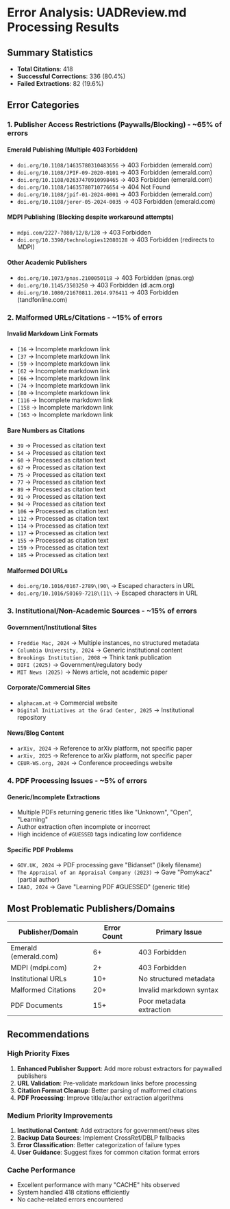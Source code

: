 # Error Analysis: UADReview.md Processing Results

## Summary Statistics
- **Total Citations**: 418
- **Successful Corrections**: 336 (80.4%)
- **Failed Extractions**: 82 (19.6%)

## Error Categories

### 1. Publisher Access Restrictions (Paywalls/Blocking) - ~65% of errors

#### Emerald Publishing (Multiple 403 Forbidden)
- `doi.org/10.1108/14635780310483656` → 403 Forbidden (emerald.com)
- `doi.org/10.1108/JPIF-09-2020-0101` → 403 Forbidden (emerald.com)
- `doi.org/10.1108/02637470910998465` → 403 Forbidden (emerald.com)
- `doi.org/10.1108/14635780710776654` → 404 Not Found
- `doi.org/10.1108/jpif-01-2024-0001` → 403 Forbidden (emerald.com)
- `doi.org/10.1108/jerer-05-2024-0035` → 403 Forbidden (emerald.com)

#### MDPI Publishing (Blocking despite workaround attempts)
- `mdpi.com/2227-7080/12/8/128` → 403 Forbidden
- `doi.org/10.3390/technologies12080128` → 403 Forbidden (redirects to MDPI)

#### Other Academic Publishers
- `doi.org/10.1073/pnas.2100050118` → 403 Forbidden (pnas.org)
- `doi.org/10.1145/3503250` → 403 Forbidden (dl.acm.org)
- `doi.org/10.1080/21670811.2014.976411` → 403 Forbidden (tandfonline.com)

### 2. Malformed URLs/Citations - ~15% of errors

#### Invalid Markdown Link Formats
- `[16` → Incomplete markdown link
- `[37` → Incomplete markdown link
- `[59` → Incomplete markdown link
- `[62` → Incomplete markdown link
- `[66` → Incomplete markdown link
- `[74` → Incomplete markdown link
- `[80` → Incomplete markdown link
- `[116` → Incomplete markdown link
- `[158` → Incomplete markdown link
- `[163` → Incomplete markdown link

#### Bare Numbers as Citations
- `39` → Processed as citation text
- `54` → Processed as citation text
- `60` → Processed as citation text
- `67` → Processed as citation text
- `75` → Processed as citation text
- `77` → Processed as citation text
- `89` → Processed as citation text
- `91` → Processed as citation text
- `94` → Processed as citation text
- `106` → Processed as citation text
- `112` → Processed as citation text
- `114` → Processed as citation text
- `117` → Processed as citation text
- `155` → Processed as citation text
- `159` → Processed as citation text
- `185` → Processed as citation text

#### Malformed DOI URLs
- `doi.org/10.1016/0167-2789\(90\` → Escaped characters in URL
- `doi.org/10.1016/S0169-7218\(11\` → Escaped characters in URL

### 3. Institutional/Non-Academic Sources - ~15% of errors

#### Government/Institutional Sites
- `Freddie Mac, 2024` → Multiple instances, no structured metadata
- `Columbia University, 2024` → Generic institutional content
- `Brookings Institution, 2008` → Think tank publication
- `DIFI (2025)` → Government/regulatory body
- `MIT News (2025)` → News article, not academic paper

#### Corporate/Commercial Sites
- `alphacam.at` → Commercial website
- `Digital Initiatives at the Grad Center, 2025` → Institutional repository

#### News/Blog Content
- `arXiv, 2024` → Reference to arXiv platform, not specific paper
- `arXiv, 2025` → Reference to arXiv platform, not specific paper
- `CEUR-WS.org, 2024` → Conference proceedings website

### 4. PDF Processing Issues - ~5% of errors

#### Generic/Incomplete Extractions
- Multiple PDFs returning generic titles like "Unknown", "Open", "Learning"
- Author extraction often incomplete or incorrect
- High incidence of `#GUESSED` tags indicating low confidence

#### Specific PDF Problems
- `GOV.UK, 2024` → PDF processing gave "Bidanset" (likely filename)
- `The Appraisal of an Appraisal Company (2023)` → Gave "Pomykacz" (partial author)
- `IAAO, 2024` → Gave "Learning PDF #GUESSED" (generic title)

## Most Problematic Publishers/Domains

| Publisher/Domain | Error Count | Primary Issue |
|------------------|-------------|---------------|
| Emerald (emerald.com) | 6+ | 403 Forbidden |
| MDPI (mdpi.com) | 2+ | 403 Forbidden |
| Institutional URLs | 10+ | No structured metadata |
| Malformed Citations | 20+ | Invalid markdown syntax |
| PDF Documents | 15+ | Poor metadata extraction |

## Recommendations

### High Priority Fixes
1. **Enhanced Publisher Support**: Add more robust extractors for paywalled publishers
2. **URL Validation**: Pre-validate markdown links before processing
3. **Citation Format Cleanup**: Better parsing of malformed citations
4. **PDF Processing**: Improve title/author extraction algorithms

### Medium Priority Improvements
1. **Institutional Content**: Add extractors for government/news sites
2. **Backup Data Sources**: Implement CrossRef/DBLP fallbacks
3. **Error Classification**: Better categorization of failure types
4. **User Guidance**: Suggest fixes for common citation format errors

### Cache Performance
- Excellent performance with many "CACHE" hits observed
- System handled 418 citations efficiently
- No cache-related errors encountered
